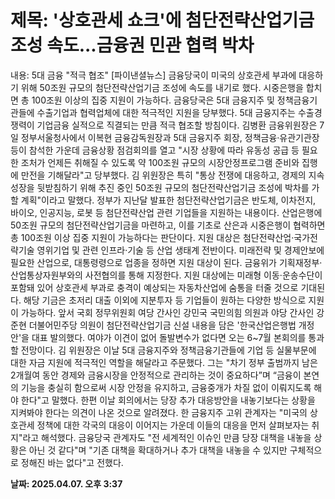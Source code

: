 # **제목: '상호관세 쇼크'에 첨단전략산업기금 조성 속도...금융권 민관 협력 박차**

  내용: 5대 금융 "적극 협조"           [파이낸셜뉴스] 금융당국이 미국의 상호관세 부과에 대응하기 위해 50조원 규모의 첨단전략산업기금 조성에 속도를 내기로 했다. 시중은행을 합치면 총 100조원 이상의 집중 지원이 가능하다.    금융당국은 5대 금융지주 및 정책금융기관들에 수출기업과 협력업체에 대한 적극적인 지원을 당부했다. 5대 금융지주는 수출경쟁력이 기업금융 실적으로 직결되는 만큼 적극 협조할 방침이다.    김병환 금융위원장은 7일 정부서울청사에서 이복현 금융감독원장과 5대 금융지주 회장, 정책금융·유관기관장 등이 참석한 가운데 금융상황 점검회의를 열고 "시장 상황에 따라 유동성 공급 등 필요한 조처가 언제든 취해질 수 있도록 약 100조원 규모의 시장안정프로그램 준비와 집행에 만전을 기해달라"고 당부했다.    김 위원장은 특히 "통상 전쟁에 대응하고, 경제의 지속 성장을 뒷받침하기 위해 추진 중인 50조원 규모의 첨단전략산업기금 조성에 박차를 가할 계획"이라고 말했다.    정부가 지난달 발표한 첨단전략산업기금은 반도체, 이차전지, 바이오, 인공지능, 로봇 등 첨단전략산업 관련 기업들을 지원하는 내용이다. 산업은행에 50조원 규모의 첨단전략산업기금을 마련하고, 이를 기초로 산은과 시중은행이 협력하면 총 100조원 이상 집중 지원이 가능하다는 판단이다.    지원 대상은 첨단전략산업·국가전략기술 영위기업 및 관련 인프라·기술 등 산업 생태계 전반이다. 미래전략 및 경제안보에 필요한 산업으로, 대통령령으로 업종을 정하면 지원 대상이 된다. 금융위가 기획재정부·산업통상자원부와의 사전협의를 통해 지정한다.    지원 대상에는 미래형 이동·운송수단이 포함돼 있어 상호관세 부과로 충격이 예상되는 자동차산업에 숨통을 터줄 것으로 기대된다. 해당 기금은 초저리 대출 이외에 지분투자 등 기업들이 원하는 다양한 방식으로 지원이 가능하다.    앞서 국회 정무위원회 여당 간사인 강민국 국민의힘 의원과 야당 간사인 강준현 더불어민주당 의원이 첨단전략산업기금 신설 내용을 담은 '한국산업은행법 개정안'을 대표 발의했다. 여야가 이견이 없어 돌발변수가 없다면 오는 6~7월 본회의를 통과할 전망이다.    김 위원장은 이날 5대 금융지주와 정책금융기관들에 기업 등 실물부문에 대한 자금 지원에 적극적인 역할을 해달라고 주문했다. 그는 "차기 정부 출범까지 남은 2개월여 동안 경제와 금융시장을 안정적으로 관리하는 것이 중요하다”며 “금융이 본연의 기능을 충실히 함으로써 시장 안정을 유지하고, 금융중개가 차질 없이 이뤄지도록 해야 한다"고 말했다.    한편 이날 회의에서는 당장 추가 대응방안을 내놓기보다는 상황을 지켜봐야 한다는 의견이 나온 것으로 알려졌다. 한 금융지주 고위 관계자는 "미국의 상호관세 정책에 대한 각국의 대응이 이어지는 가운데 이들의 대응을 먼저 살펴보자는 취지"라고 해석했다.    금융당국 관계자도 "전 세계적인 이슈인 만큼 당장 대책을 내놓을 상황은 아닌 것 같다"며 "기존 대책을 확대하거나 추가 대책을 내놓을 수 있지만 구체적으로 정해진 바는 없다"고 전했다.

  **날짜: 2025.04.07. 오후 3:37**